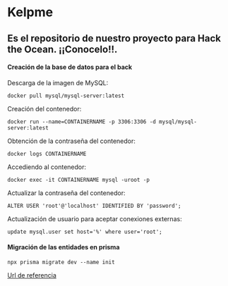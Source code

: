 # Kelpme

Es el repositorio de nuestro proyecto para Hack the Ocean. ¡¡Conocelo!!.
---
#### Creación de la base de datos para el back
Descarga de la imagen de MySQL:
 ``` 
 docker pull mysql/mysql-server:latest
 ```

Creación del contenedor:
```
docker run --name=CONTAINERNAME -p 3306:3306 -d mysql/mysql-server:latest
```

Obtención de la contraseña del contenedor:
```
docker logs CONTAINERNAME
```

Accediendo al contenedor:
```
docker exec -it CONTAINERNAME mysql -uroot -p
```

Actualizar la contraseña del contenedor:
```
ALTER USER 'root'@'localhost' IDENTIFIED BY 'password';
```

Actualización de usuario para aceptar conexiones externas:
```
update mysql.user set host='%' where user='root';
```

#### Migración de las entidades en prisma
```
npx prisma migrate dev --name init
```

[Url de referencia](https://www.prisma.io/docs/getting-started/setup-prisma/start-from-scratch/relational-databases/using-prisma-migrate-typescript-postgres)
